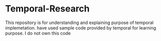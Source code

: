 # Temporal-Research
This repository is for understanding and explaining purpose of temporal implemetation. have used sample code provided by temporal for learning purpose. 
I do not own this code
